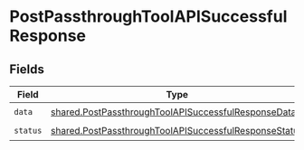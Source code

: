 # PostPassthroughToolAPISuccessfulResponse


## Fields

| Field                                                                                                                          | Type                                                                                                                           | Required                                                                                                                       | Description                                                                                                                    |
| ------------------------------------------------------------------------------------------------------------------------------ | ------------------------------------------------------------------------------------------------------------------------------ | ------------------------------------------------------------------------------------------------------------------------------ | ------------------------------------------------------------------------------------------------------------------------------ |
| `data`                                                                                                                         | [shared.PostPassthroughToolAPISuccessfulResponseData](../../models/shared/postpassthroughtoolapisuccessfulresponsedata.md)     | :heavy_check_mark:                                                                                                             | N/A                                                                                                                            |
| `status`                                                                                                                       | [shared.PostPassthroughToolAPISuccessfulResponseStatus](../../models/shared/postpassthroughtoolapisuccessfulresponsestatus.md) | :heavy_check_mark:                                                                                                             | N/A                                                                                                                            |